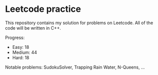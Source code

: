 # Leetcode practice

This repository contains my solution for problems on Leetcode. All of the code will be written in C++.

Progress:

- Easy: 18
- Medium: 44
- Hard: 18

Notable problems: SudokuSolver, Trapping Rain Water, N-Queens, ...
